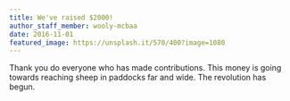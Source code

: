 ```yaml
---
title: We've raised $2000!
author_staff_member: wooly-mcbaa
date: 2016-11-01
featured_image: https://unsplash.it/570/400?image=1080
---
```


Thank you do everyone who has made contributions. This money is going towards reaching sheep in paddocks far and wide. The revolution has begun.